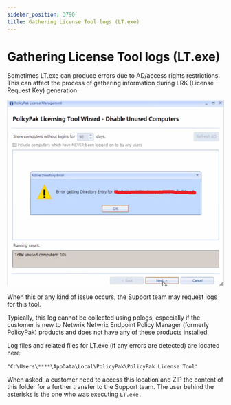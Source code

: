 ```yaml
---
sidebar_position: 3790
title: Gathering License Tool logs (LT.exe)
---
```


# Gathering License Tool logs (LT.exe)

Sometimes LT.exe can produce errors due to AD/access rights restrictions. This can affect the process of gathering information during LRK (License Request Key) generation.

![](../../../../../../static/images/PolicyPak/Content/Resources/Images/Troubleshooting/License/960_1_image-20230719015648-1_950x814.png)

When this or any kind of issue occurs, the Support team may request logs for this tool.

Typically, this log cannot be collected using pplogs, especially if the customer is new to Netwrix Netwrix Endpoint Policy Manager (formerly PolicyPak) products and does not have any of these products installed.

Log files and related files for LT.exe (if any errors are detected) are located here:

`"C:\Users\****\AppData\Local\PolicyPak\PolicyPak License Tool"`

When asked, a customer need to access this location and ZIP the content of this folder for a further transfer to the Support team. The user behind the asterisks is the one who was executing `LT.exe.`